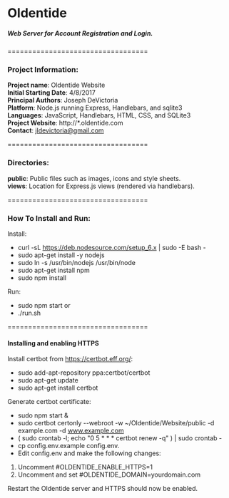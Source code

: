 # Oldentide

##### Web Server for Account Registration and Login.

==================================

### Project Information:

**Project name**: Oldentide Website<br>
**Initial Starting Date**: 4/8/2017<br>
**Principal Authors**: Joseph DeVictoria<br>
**Platform**: Node.js running Express, Handlebars, and sqlite3<br>
**Languages**: JavaScript, Handlebars, HTML, CSS, and SQLite3<br>
**Project Website**: http://*.oldentide.com<br>
**Contact**: jldevictoria@gmail.com

==================================

### Directories:

**public**:             Public files such as images, icons and style sheets.<br>
**views**:              Location for Express.js views (rendered via handlebars).<br>

==================================

### How To Install and Run:

Install:

* curl -sL https://deb.nodesource.com/setup_6.x | sudo -E bash -
* sudo apt-get install -y nodejs
* sudo ln -s /usr/bin/nodejs /usr/bin/node
* sudo apt-get install npm
* sudo npm install

Run:

* sudo npm start
or
* ./run.sh

==================================

#### Installing and enabling HTTPS

Install certbot from https://certbot.eff.org/:

* sudo add-apt-repository ppa:certbot/certbot
* sudo apt-get update
* sudo apt-get install certbot

Generate certbot certificate:

* sudo npm start &
* sudo certbot certonly --webroot -w ~/Oldentide/Website/public -d example.com -d www.example.com
* ( sudo crontab -l; echo "0 5 * * * certbot renew -q" ) | sudo crontab -
* cp config.env.example config.env.
* Edit config.env and make the following changes:
1. Uncomment #OLDENTIDE_ENABLE_HTTPS=1
2. Uncomment and set #OLDENTIDE_DOMAIN=yourdomain.com

Restart the Oldentide server and HTTPS should now be enabled.
